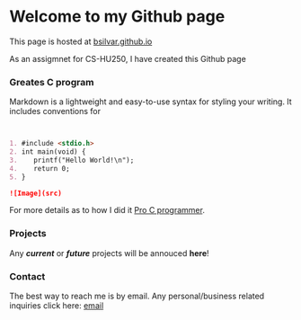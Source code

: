 # Welcome to my Github page

This page is hosted at [bsilvar.github.io](https://bsilvar.github.io/)

As an assigmnet for CS-HU250, I have created this Github page



### Greates C program

Markdown is a lightweight and easy-to-use syntax for styling your writing. It includes conventions for

```markdown


1. #include <stdio.h>
2. int main(void) {
3.    printf("Hello World!\n");
4.    return 0;
5. }

![Image](src)
```

For more details as to how I did it [Pro C programmer](https://www.google.com/).

### Projects

Any ***current*** or ***future*** projects will be annouced **here**!

### Contact

The best way to reach me is by email. Any personal/business related inquiries click here: [email](https://www.google.com/)
